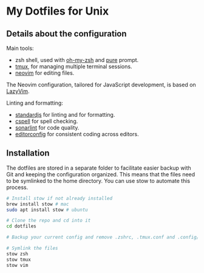# My Dotfiles for Unix

## Details about the configuration

Main tools:

- zsh shell, used with [oh-my-zsh](https://github.com/ohmyzsh/ohmyzsh/wiki/Installing-ZSH) and [pure](https://github.com/sindresorhus/pure) prompt.
- [tmux](https://github.com/tmux/tmux/wiki/Installing), for managing multiple terminal sessions.
- [neovim](https://github.com/neovim/neovim) for editing files.

The Neovim configuration, tailored for JavaScript development, is based on [LazyVim](https://www.lazyvim.org/).

Linting and formatting:
- [standardjs](https://standardjs.com/) for linting and for formatting.
- [cspell](https://cspell.org/) for spell checking.
- [sonarlint](https://www.sonarlint.org/) for code quality.
- [editorconfig](https://editorconfig.org/) for consistent coding across editors.

## Installation

The dotfiles are stored in a separate folder to facilitate easier backup with Git and keeping the configuration organized.
This means that the files need to be symlinked to the home directory. You can use stow to automate this process.

```bash
# Install stow if not already installed
brew install stow # mac
sudo apt install stow # ubuntu

# Clone the repo and cd into it
cd dotfiles

# Backup your current config and remove .zshrc, .tmux.conf and .config/nvim if they exist

# Symlink the files
stow zsh
stow tmux
stow vim
```
